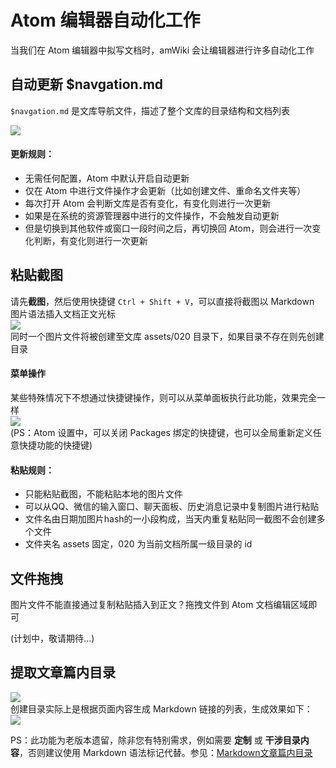 # Atom 编辑器自动化工作

当我们在 Atom 编辑器中拟写文档时，amWiki 会让编辑器进行许多自动化工作

## 自动更新 $navgation.md

`$navgation.md` 是文库导航文件，描述了整个文库的目录结构和文档列表  

![](assets/020/20170805-db6a05b4.png=270-)  

#### 更新规则：
- 无需任何配置，Atom 中默认开启自动更新
- 仅在 Atom 中进行文件操作才会更新（比如创建文件、重命名文件夹等）
- 每次打开 Atom 会判断文库是否有变化，有变化则进行一次更新
- 如果是在系统的资源管理器中进行的文件操作，不会触发自动更新
- 但是切换到其他软件或窗口一段时间之后，再切换回 Atom，则会进行一次变化判断，有变化则进行一次更新

## 粘贴截图

请先**截图**，然后使用快捷键 `Ctrl + Shift + V`，可以直接将截图以 Markdown 图片语法插入文档正文光标  
![](assets/020/20170721-c1d9351b.png=320-)  
同时一个图片文件将被创建至文库 assets/020 目录下，如果目录不存在则先创建目录

#### 菜单操作
某些特殊情况下不想通过快捷键操作，则可以从菜单面板执行此功能，效果完全一样  
![](assets/020/20170805-4efa5dc7.png=-135)  
(PS：Atom 设置中，可以关闭 Packages 绑定的快捷键，也可以全局重新定义任意快捷功能的快捷键)

#### 粘贴规则：
- 只能粘贴截图，不能粘贴本地的图片文件
- 可以从QQ、微信的输入窗口、聊天面板、历史消息记录中复制图片进行粘贴
- 文件名由日期加图片hash的一小段构成，当天内重复粘贴同一截图不会创建多个文件
- 文件夹名 assets 固定，020 为当前文档所属一级目录的 id

## 文件拖拽

图片文件不能直接通过复制粘贴插入到正文？拖拽文件到 Atom 文档编辑区域即可

(计划中，敬请期待...)

## 提取文章篇内目录
![](assets/020/20170805-b4f0dbb0.png=-135)  
创建目录实际上是根据页面内容生成 Markdown 链接的列表，生成效果如下：  
![](assets/020/20170805-252d7465.png=350-)  

PS：此功能为老版本遗留，除非您有特别需求，例如需要 **定制** 或 **干涉目录内容**，否则建议使用 Markdown 语法标记代替。参见：[Markdown文章篇内目录](?file=020-教程学习篇/005-学习markdown/14-Markdown文章篇内目录)

